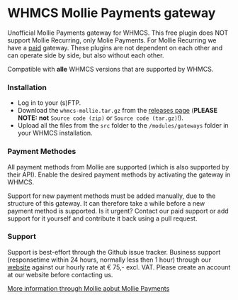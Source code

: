 # WHMCS Mollie Payments gateway
Unofficial Mollie Payments gateway for WHMCS. This free plugin does NOT support Mollie Recurring, only Molie Payments. For Mollie Recurring we have a [paid](https://0100dev.nl/modules/whmcs#WHMCS%20Mollie%20Recurring) gateway. These plugins are not dependent on each other and can operate side by side, but also without each other.

Compatible with **alle** WHMCS versions that are supported by WHMCS.

### Installation
+ Log in to your (s)FTP.
+ Download the `whmcs-mollie.tar.gz` from the [releases page](https://github.com/0100Dev/WHMCS-Mollie/releases) (**PLEASE NOTE:** **not** `Source code (zip)` or `Source code (tar.gz)`!).
+ Upload all the files from the `src` folder to the `/modules/gateways` folder in your WHMCS installation.

### Payment Methodes
All payment methods from Mollie are supported (which is also supported by their API). Enable the desired payment methods by activating the gateway in WHMCS.

Support for new payment methods must be added manually, due to the structure of this gateway. It can therefore take a while before a new payment method is supported. Is it urgent? Contact our paid support or add support for it yourself and contribute it back using a pull request.

### Support
Support is best-effort through the Github issue tracker. Business support (responsetime within 24 hours, normally less then 1 hour) through our [website](https://0100dev.nl/) against our hourly rate at € 75,- excl. VAT. Please create an account at our website before contacting us.

[More information through Mollie aobut Mollie Payments](https://www.mollie.com/en/payments)
